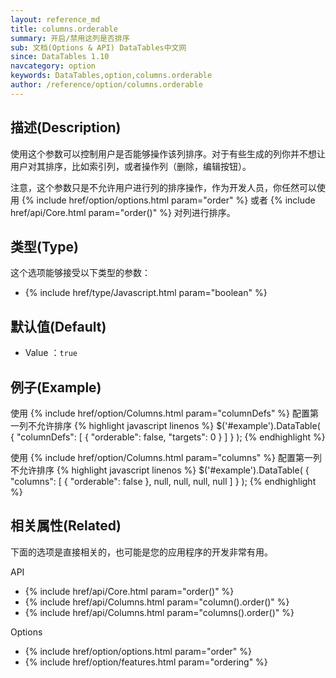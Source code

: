 ```yaml
---
layout: reference_md
title: columns.orderable
summary: 开启/禁用这列是否排序
sub: 文档(Options & API) DataTables中文网
since: DataTables 1.10
navcategory: option
keywords: DataTables,option,columns.orderable
author: /reference/option/columns.orderable
---
```


## 描述(Description)
使用这个参数可以控制用户是否能够操作该列排序。对于有些生成的列你并不想让用户对其排序，比如索引列，或者操作列（删除，编辑按钮）。

注意，这个参数只是不允许用户进行列的排序操作，作为开发人员，你任然可以使用 
{% include href/option/options.html param="order" %} 或者 {% include href/api/Core.html param="order()" %} 对列进行排序。

## 类型(Type)
这个选项能够接受以下类型的参数：

- {% include href/type/Javascript.html param="boolean" %}

## 默认值(Default)
- Value ：`true`


## 例子(Example)
使用 {% include href/option/Columns.html param="columnDefs" %} 配置第一列不允许排序
{% highlight javascript linenos %}
$('#example').DataTable( {
   "columnDefs": [
       { "orderable": false, "targets": 0 }
     ]
} );
{% endhighlight %}

使用 {% include href/option/Columns.html param="columns" %} 配置第一列不允许排序
{% highlight javascript linenos %}
$('#example').DataTable( {
    "columns": [
        { "orderable": false },
        null,
        null,
        null,
        null
      ]
} );
{% endhighlight %}

## 相关属性(Related)
下面的选项是直接相关的，也可能是您的应用程序的开发非常有用。

API

- {% include href/api/Core.html param="order()" %}
- {% include href/api/Columns.html param="column().order()" %}
- {% include href/api/Columns.html param="columns().order()" %}

Options

- {% include href/option/options.html param="order" %}
- {% include href/option/features.html param="ordering" %}



